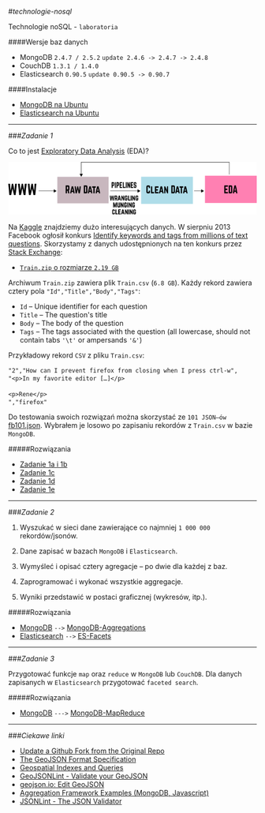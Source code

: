 #*technologie-nosql*

Technologie noSQL - `laboratoria`

####Wersje baz danych

* MongoDB `2.4.7 / 2.5.2` `update 2.4.6 -> 2.4.7 -> 2.4.8`
* CouchDB `1.3.1 / 1.4.0`
* Elasticsearch `0.90.5` `update 0.90.5 -> 0.90.7`

####Instalacje

* [MongoDB na Ubuntu](http://docs.mongodb.org/manual/tutorial/install-mongodb-on-ubuntu/)
* [Elasticsearch na Ubuntu](https://github.com/mmotel/ubu-set-up/blob/master/Elasticsearch.md)

***

###*Zadanie 1*

Co to jest [Exploratory Data Analysis](http://en.wikipedia.org/wiki/Exploratory_Data_Analysis) (EDA)?

![data cleaning](./data-cleaning.png)

Na [Kaggle](https://www.kaggle.com/) znajdziemy dużo interesujących danych. W sierpniu 2013 Facebook ogłosił konkurs [Identify keywords and tags from millions of text questions](https://www.kaggle.com/c/facebook-recruiting-iii-keyword-extraction). Skorzystamy z danych udostępnionych na ten konkurs przez [Stack Exchange](http://stackexchange.com/):

 * [`Train.zip` o rozmiarze `2.19 GB`](https://www.kaggle.com/c/facebook-recruiting-iii-keyword-extraction/download/Train.zip)

Archiwum `Train.zip` zawiera plik `Train.csv` (`6.8 GB`). Każdy rekord zawiera cztery pola `"Id","Title","Body","Tags"`:

 * `Id` – Unique identifier for each question
 * `Title` – The question's title
 * `Body` – The body of the question
 * `Tags` – The tags associated with the question (all lowercase, should not contain tabs `'\t'` or ampersands `'&'`)

Przykładowy rekord `CSV` z pliku `Train.csv`:

	"2","How can I prevent firefox from closing when I press ctrl-w",
	"<p>In my favorite editor […]</p>
	
	<p>Rene</p>
	","firefox"

Do testowania swoich rozwiązań można skorzystać ze `101 JSON–ów` [fb101.json](https://github.com/nosql/aggregations-2/blob/master/data/wbzyl/fb101.json). Wybrałem je losowo po zapisaniu rekordów z `Train.csv` w bazie `MongoDB`.

#####Rozwiązania

 * [Zadanie 1a i 1b](https://github.com/mmotel/technologie-nosql/tree/master/zadanie-1a-1b) 
 * [Zadanie 1c](https://github.com/mmotel/technologie-nosql/tree/master/zadanie-1c)
 * [Zadanie 1d](https://github.com/mmotel/technologie-nosql/tree/master/zadanie-1d)
 * [Zadanie 1e](https://github.com/mmotel/technologie-nosql/tree/master/zadanie-1e) 

***

###*Zadanie 2*

1. Wyszukać w sieci dane zawierające co najmniej `1 000 000` rekordów/jsonów.

2. Dane zapisać w bazach `MongoDB` i `Elasticsearch`.

3. Wymyśleć i opisać cztery agregacje – po dwie dla każdej z baz.

4. Zaprogramować i wykonać wszystkie aggregacje.

5. Wyniki przedstawić w postaci graficznej (wykresów, itp.).

#####Rozwiązania

 * [MongoDB](./zadanie-2-mongo) `-->` [MongoDB-Aggregations](https://github.com/mmotel/mongodb-aggregations)
 * [Elasticsearch](./zadanie-2-es) `-->` [ES-Facets](https://github.com/mmotel/es-facets)

***

###*Zadanie 3*

Przygotować funkcje `map` oraz `reduce` w `MongoDB` lub `CouchDB`. Dla danych zapisanych w `Elasticsearch` przygotować `faceted search`.

#####Rozwiązania

* [MongoDB](./zadanie-3-mongo) `--->` [MongoDB-MapReduce](https://github.com/mmotel/mongodb-mapreduce)

***

###*Ciekawe linki*

 * [Update a Github Fork from the Original Repo](http://bradlyfeeley.com/2008/09/03/update-a-github-fork-from-the-original-repo/)
 * [The GeoJSON Format Specification](http://geojson.org/geojson-spec.html#geojson-objects)
 * [Geospatial Indexes and Queries](http://docs.mongodb.org/manual/applications/geospatial-indexes/)
 * [GeoJSONLint - Validate your GeoJSON](http://geojsonlint.com/)
 * [geojson.io: Edit GeoJSON](http://geojson.io/)
 * [Aggregation Framework Examples (MongoDB, Javascript)](https://github.com/nosql/aggregations-2/blob/master/Aggregation-Framework-Examples-in-Javascript.md)
 * [JSONLint - The JSON Validator](http://jsonlint.com/) 
